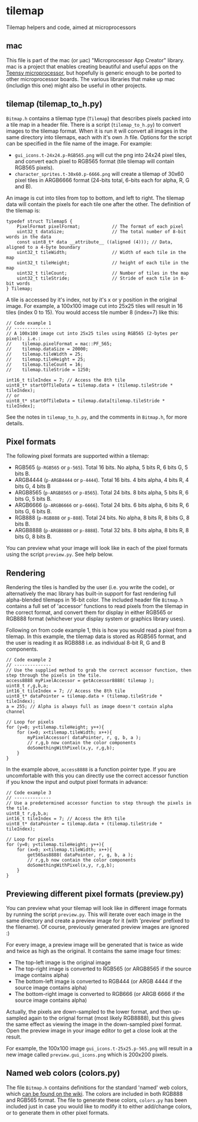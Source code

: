 # tilemap
Tilemap helpers and code, aimed at microprocessors

## mac
 This file is part of the mac (or μac) "Microprocessor App Creator" library.
 mac is a project that enables creating beautiful and useful apps on the [Teensy microprocessor](https://www.pjrc.com/teensy/), but hopefully is generic enough to be ported to other microprocessor boards. The various libraries that make up mac (includign this one) might also be useful in other projects.
 
## tilemap (tilemap_to_h.py)
`Bitmap.h` contains a tilemap type (`Tilemap`) that describes pixels packed into a tile map in a header file. There is a script (`tilemap_to_h.py`) to convert images to the tilemap format. When it is run it will convert all images in the same directory into tilemaps, each with it's own .h file. Options for the script can be specified in the file name of the image. For example:
 
* `gui_icons.t-24x24.p-RGB565.png` will cut the png into 24x24 pixel tiles, and convert each pixel to RGB565 format (tile tilemap will contain RGB565 pixels).
* `character_sprites.t-30x60.p-6666.png` will create a tilemap of 30x60 pixel tiles in ARGB6666 format (24-bits total, 6-bits each for alpha, R, G and B).
 
An image is cut into tiles from top to bottom, and left to right. The tilemap data will contain the pixels for each tile one after the other. The definition of the tilemap is:
````
typedef struct TilemapS {
	PixelFormat pixelFormat;			// The format of each pixel
	uint32_t dataSize;					// The total number of 8-bit words in the data
	const uint8_t* data __attribute__ ((aligned (4))); // Data, aligned to a 4-byte boundary
	uint32_t tileWidth;					// Width of each tile in the map
	uint32_t tileHeight;				// height of each tile in the map
	uint32_t tileCount;					// Number of tiles in the map
	uint32_t tileStride;				// Stride of each tile in 8-bit words
} Tilemap;
````
A tile is accessed by it's index, not by it's x or y position in the original image. For example, a 100x100 image cut into 25x25 tiles will result in 16 tiles (index 0 to 15). You would access tile number 8 (index=7) like this:
````
// Code example 1
// --------------
// A 100x100 image cut into 25x25 tiles using RGB565 (2-bytes per pixel). i.e.:
//    tilemap.pixelFormat = mac::PF_565;
//    tilemap.dataSize = 20000;
//    tilemap.tileWidth = 25;
//    tilemap.tileHeight = 25;
//    tilemap.tileCount = 16;
//    tilemap.tileStride = 1250; 

int16_t tileIndex = 7; // Access the 8th tile
uint8_t* startOfTileData = tilemap.data + (tilemap.tileStride * tileIndex);
// or
uint8_t* startOfTileData = tilemap.data[tilemap.tileStride * tileIndex];
````
See the notes in `tilemap_to_h.py`, and the comments in `Bitmap.h`, for more details.
 
## Pixel formats
The following pixel formats are supported within a tilemap:

* RGB565 (`p-RGB565` or `p-565`). Total 16 bits. No alpha, 5 bits R, 6 bits G, 5 bits B.
* ARGB4444 (`p-ARGB4444` or `p-4444`). Total 16 bits. 4 bits alpha, 4 bits R, 4 bits G, 4 bits B
* ARGB8565 (`p-ARGB8565` or `p-8565`). Total 24 bits. 8 bits alpha, 5 bits R, 6 bits G, 5 bits B.
* ARGB6666 (`p-ARGB6666` or `p-6666`). Total 24 bits. 6 bits alpha, 6 bits R, 6 bits G, 6 bits B.
* RGB888 (`p-RGB888` or `p-888`). Total 24 bits. No alpha, 8 bits R, 8 bits G, 8 bits B.
* ARGB8888 (`p-ARGB8888` or `p-8888`). Total 32 bits. 8 bits alpha, 8 bits R, 8 bits G, 8 bits B.
 
You can preview what your image will look like in each of the pixel formats using the script `preview.py`. See help below.

## Rendering
Rendering the tiles is handled by the user (i.e. you write the code), or alternatively the mac library has built-in support for fast rendering full alpha-blended tilemaps in 16-bit color. The included header file `Bitmap.h` contains a full set of 'accessor' functions to read pixels from the tilemap in the correct format, and convert them for display in either RGB565 or RGB888 format (whichever your display system or graphics library uses).

Following on from code example 1, this is how you would read a pixel from a tilemap. In this example, the tilemap data is stored as RGB565 format, and the user is reading it as RGB888 i.e. as individual 8-bit R, G and B components.
````
// Code example 2
// --------------
// Use the supplied method to grab the correct accessor function, then step through the pixels in the tile.
access8888 myPixelAccessor = getAccessor8888( tilemap );
uint8_t r,g,b,a;
int16_t tileIndex = 7; // Access the 8th tile
uint8_t* dataPointer = tilemap.data + (tilemap.tileStride * tileIndex);
a = 255; // Alpha is always full as image doesn't contain alpha channel

// Loop for pixels
for (y=0; y<tilemap.tileHeight; y++){
    for (x=0; x<tilemap.tileWidth; x++){
        myPixelAccessor( dataPointer, r, g, b, a );
        // r,g,b now contain the color components
        doSomethingWithPixel(x,y, r,g,b);
    }
}
````
In the example above, `access8888` is a function pointer type. If you are uncomfortable with this you can directly use the correct accessor function if you know the input and output pixel formats in advance:
````
// Code example 3
// --------------
// Use a predetermined accessor function to step through the pixels in the tile.
uint8_t r,g,b,a;
int16_t tileIndex = 7; // Access the 8th tile
uint8_t* dataPointer = tilemap.data + (tilemap.tileStride * tileIndex);

// Loop for pixels
for (y=0; y<tilemap.tileHeight; y++){
    for (x=0; x<tilemap.tileWidth; x++){
        get565as8888( dataPointer, r, g, b, a );
        // r,g,b now contain the color components
        doSomethingWithPixel(x,y, r,g,b);
    }
}
````
## Previewing different pixel formats (preview.py)
You can preview what your tilemap will look like in different image formats by running the script `preview.py`. This will iterate over each image in the same directory and create a preview image for it (with 'preview' prefixed to the filename). Of course, previously generated preview images are ignored :)

For every image, a preview image will be generated that is twice as wide and twice as high as the original. It contains the same image four times:

* The top-left image is the original image
* The top-right image is converted to RGB565 (or ARGB8565 if the source image contains alpha)
* The bottom-left image is converted to RGB444 (or ARGB 4444 if the source image contains alpha)
* The bottom-right image is converted to RGB666 (or ARGB 6666 if the source image contains alpha)

Actually, the pixels are down-sampled to the lower format, and then up-sampled again to the orignal format (most likely RGB8888), but this gives the same effect as viewing the image in the down-sampled pixel format. Open the preview image in your image editor to get a close look at the result.

For example, the 100x100 image `gui_icons.t-25x25.p-565.png` will result in a new image called `preview.gui_icons.png` which is 200x200 pixels.

## Named web colors (colors.py)
The file `Bitmap.h` contains definitions for the standard 'named' web colors, which [can be found on the wiki](https://en.wikipedia.org/wiki/Web_colors#X11_color_names). The colors are included in both RGB888 and RGB565 format. The file to generate these colors, `colors.py` has been included just in case you would like to modify it to either add/change colors, or to generate them in other pixel formats.
